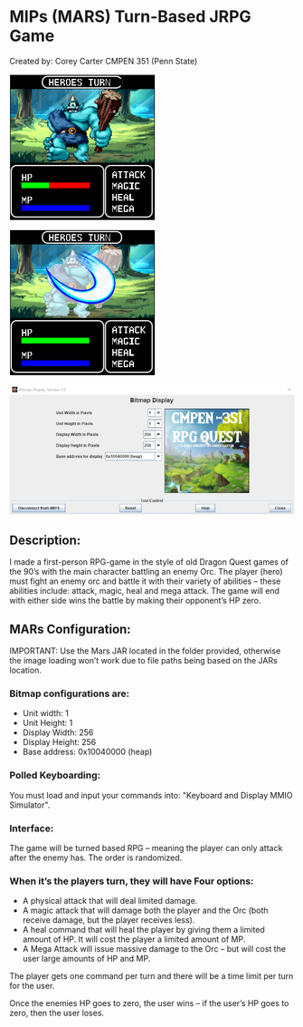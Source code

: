 # MIPs (MARS) Turn-Based JRPG Game
Created by: Corey Carter
CMPEN 351 (Penn State)

![Gameplay Heroes turn](./readme_images/image-1.png)

![THe hero attacks](./readme_images/image-2.png)

![menu/MARs interface](./readme_images/image.png)

## Description:
I made a first-person RPG-game in the style of old Dragon Quest games of the 90’s with the main
character battling an enemy Orc. The player (hero) must fight an enemy orc and battle it
with their variety of abilities – these abilities include: attack, magic, heal and mega
attack. The game will end with either side wins the battle by making their opponent’s
HP zero.

## MARs Configuration:
IMPORTANT: Use the Mars JAR located in the folder provided, otherwise the image
loading won’t work due to file paths being based on the JARs location.

### Bitmap configurations are:
* Unit width: 1
* Unit Height: 1
* Display Width: 256
* Display Height: 256
* Base address: 0x10040000 (heap)

### Polled Keyboarding: 
You must load and input your commands into: "Keyboard and Display MMIO Simulator".

### Interface:
The game will be turned based RPG – meaning the player can only attack after the
enemy has. The order is randomized.

### When it’s the players turn, they will have Four options:
* A physical attack that will deal limited damage.
* A magic attack that will damage both the player and the Orc (both receive
damage, but the player receives less).
* A heal command that will heal the player by giving them a limited amount of
HP. It will cost the player a limited amount of MP.
* A Mega Attack will issue massive damage to the Orc – but will cost the user
large amounts of HP and MP.

The player gets one command per turn and there will be a time limit per turn for the
user.

Once the enemies HP goes to zero, the user wins – if the user’s HP goes to zero, then
the user loses.


